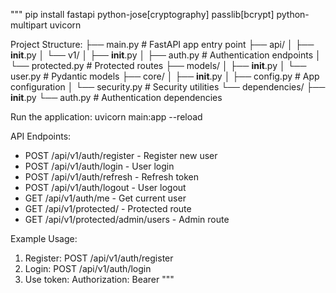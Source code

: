 """
pip install fastapi python-jose[cryptography] passlib[bcrypt] python-multipart uvicorn

Project Structure:
├── main.py                 # FastAPI app entry point
├── api/
│   ├── __init__.py
│   └── v1/
│       ├── __init__.py
│       ├── auth.py         # Authentication endpoints
│       └── protected.py    # Protected routes
├── models/
│   ├── __init__.py
│   └── user.py            # Pydantic models
├── core/
│   ├── __init__.py
│   ├── config.py          # App configuration
│   └── security.py        # Security utilities
└── dependencies/
    ├── __init__.py
    └── auth.py            # Authentication dependencies

Run the application:
uvicorn main:app --reload

API Endpoints:
- POST /api/v1/auth/register    - Register new user
- POST /api/v1/auth/login       - User login
- POST /api/v1/auth/refresh     - Refresh token
- POST /api/v1/auth/logout      - User logout
- GET  /api/v1/auth/me          - Get current user
- GET  /api/v1/protected/       - Protected route
- GET  /api/v1/protected/admin/users - Admin route

Example Usage:
1. Register: POST /api/v1/auth/register
2. Login: POST /api/v1/auth/login
3. Use token: Authorization: Bearer <token>
"""